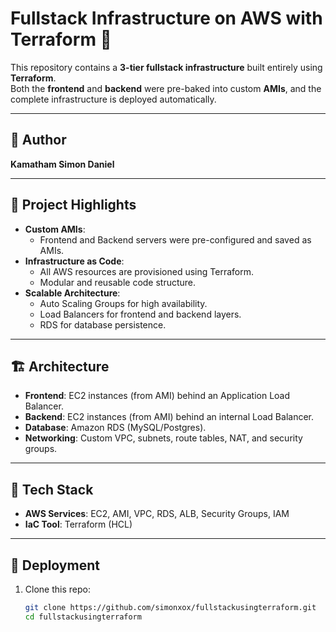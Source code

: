 # Fullstack Infrastructure on AWS with Terraform 🚀

This repository contains a **3-tier fullstack infrastructure** built entirely using **Terraform**.  
Both the **frontend** and **backend** were pre-baked into custom **AMIs**, and the complete infrastructure is deployed automatically.

---

## 👤 Author
**Kamatham Simon Daniel**  

---

## 📌 Project Highlights
- **Custom AMIs**:
  - Frontend and Backend servers were pre-configured and saved as AMIs.
- **Infrastructure as Code**:
  - All AWS resources are provisioned using Terraform.
  - Modular and reusable code structure.
- **Scalable Architecture**:
  - Auto Scaling Groups for high availability.
  - Load Balancers for frontend and backend layers.
  - RDS for database persistence.

---

## 🏗️ Architecture
- **Frontend**: EC2 instances (from AMI) behind an Application Load Balancer.  
- **Backend**: EC2 instances (from AMI) behind an internal Load Balancer.  
- **Database**: Amazon RDS (MySQL/Postgres).  
- **Networking**: Custom VPC, subnets, route tables, NAT, and security groups.

---

## 🔧 Tech Stack
- **AWS Services**: EC2, AMI, VPC, RDS, ALB, Security Groups, IAM  
- **IaC Tool**: Terraform (HCL)

---

## 🚀 Deployment
1. Clone this repo:
   ```bash
   git clone https://github.com/simonxox/fullstackusingterraform.git
   cd fullstackusingterraform
